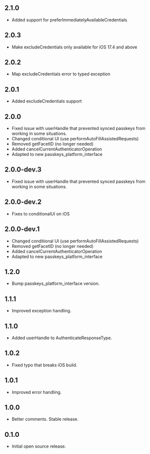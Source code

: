 ## 2.1.0
* Added support for preferImmediatelyAvailableCredentials

## 2.0.3
* Make excludeCredentials only available for iOS 17.4 and above  

## 2.0.2
* Map excludeCredentials error to typed exception

## 2.0.1
* Added excludeCredentials support

## 2.0.0
* Fixed issue with userHandle that prevented synced passkeys from working in some situations.
* Changed conditional UI (use performAutoFillAssistedRequests)
* Removed getFacetID (no longer needed)
* Added cancelCurrentAuthenticatorOperation
* Adapted to new passkeys_platform_interface

## 2.0.0-dev.3
* Fixed issue with userHandle that prevented synced passkeys from working in some situations.

## 2.0.0-dev.2
* Fixes to conditionalUI on iOS

## 2.0.0-dev.1

* Changed conditional UI (use performAutoFillAssistedRequests)
* Removed getFacetID (no longer needed)
* Added cancelCurrentAuthenticatorOperation
* Adapted to new passkeys_platform_interface

## 1.2.0

* Bump passkeys_platform_interface version.

## 1.1.1

* Improved exception handling. 

## 1.1.0

* Added userHandle to AuthenticateResponseType.

## 1.0.2

* Fixed typo that breaks iOS build.

## 1.0.1

* Improved error handling.

## 1.0.0

* Better comments. Stable release.

## 0.1.0

* Initial open source release.
